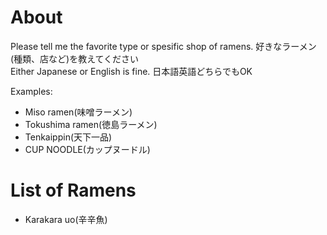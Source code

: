 # About
Please tell me the favorite type or spesific shop of ramens. 好きなラーメン(種類、店など)を教えてください</br>
Either Japanese or English is fine. 日本語英語どちらでもOK

Examples:
* Miso ramen(味噌ラーメン)
* Tokushima ramen(徳島ラーメン)
* Tenkaippin(天下一品)
* CUP NOODLE(カップヌードル)

# List of Ramens
* Karakara uo(辛辛魚)
